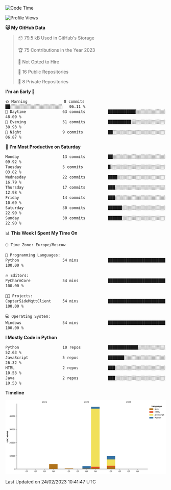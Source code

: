 <!--START_SECTION:waka-->
![Code Time](http://img.shields.io/badge/Code%20Time-33%20hrs%2023%20mins-blue)

![Profile Views](http://img.shields.io/badge/Profile%20Views-0-blue)

**🐱 My GitHub Data** 

> 📦 79.5 kB Used in GitHub's Storage 
 > 
> 🏆 75 Contributions in the Year 2023
 > 
> 🚫 Not Opted to Hire
 > 
> 📜 16 Public Repositories 
 > 
> 🔑 8 Private Repositories 
 > 
**I'm an Early 🐤** 

```text
🌞 Morning                8 commits           ██░░░░░░░░░░░░░░░░░░░░░░░   06.11 % 
🌆 Daytime                63 commits          ████████████░░░░░░░░░░░░░   48.09 % 
🌃 Evening                51 commits          ██████████░░░░░░░░░░░░░░░   38.93 % 
🌙 Night                  9 commits           ██░░░░░░░░░░░░░░░░░░░░░░░   06.87 % 
```
📅 **I'm Most Productive on Saturday** 

```text
Monday                   13 commits          ██░░░░░░░░░░░░░░░░░░░░░░░   09.92 % 
Tuesday                  5 commits           █░░░░░░░░░░░░░░░░░░░░░░░░   03.82 % 
Wednesday                22 commits          ████░░░░░░░░░░░░░░░░░░░░░   16.79 % 
Thursday                 17 commits          ███░░░░░░░░░░░░░░░░░░░░░░   12.98 % 
Friday                   14 commits          ███░░░░░░░░░░░░░░░░░░░░░░   10.69 % 
Saturday                 30 commits          ██████░░░░░░░░░░░░░░░░░░░   22.90 % 
Sunday                   30 commits          ██████░░░░░░░░░░░░░░░░░░░   22.90 % 
```


📊 **This Week I Spent My Time On** 

```text
🕑︎ Time Zone: Europe/Moscow

💬 Programming Languages: 
Python                   54 mins             █████████████████████████   100.00 % 

🔥 Editors: 
PyCharmCore              54 mins             █████████████████████████   100.00 % 

🐱‍💻 Projects: 
CopterSideMqttClient     54 mins             █████████████████████████   100.00 % 

💻 Operating System: 
Windows                  54 mins             █████████████████████████   100.00 % 
```

**I Mostly Code in Python** 

```text
Python                   10 repos            █████████████░░░░░░░░░░░░   52.63 % 
JavaScript               5 repos             ███████░░░░░░░░░░░░░░░░░░   26.32 % 
HTML                     2 repos             ███░░░░░░░░░░░░░░░░░░░░░░   10.53 % 
Java                     2 repos             ███░░░░░░░░░░░░░░░░░░░░░░   10.53 % 
```



**Timeline**

![Lines of Code chart](https://raw.githubusercontent.com/Adlemex/Adlemex/main/assets/bar_graph.png)


 Last Updated on 24/02/2023 10:41:47 UTC
<!--END_SECTION:waka-->
